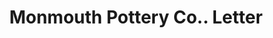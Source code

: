 ---
doi: 10.7916/D8PC4DFB
date_other: '1890'
date_other_textual: 1890-1899
form: correspondence
genre:
- Letters (correspondence)
name:
- Monmouth Pottery Co.
object_in_context_url: https://biggert.cul.columbia.edu/items/view/ave_biggert_00263
subject_hierarchical_geographic:
- Monmouth, Illinois, United States
subject_name:
- Monmouth Pottery Co.
title: Monmouth Pottery Co.. Letter
sort_title: Monmouth Pottery Co.. Letter
call_number: ave_biggert_00263
coordinates:
- 40.91166666666666,-90.64444444444445
pid: ave_biggert_00263
identifiers: ave_biggert_00263
thumbnail: https://derivativo-2.library.columbia.edu/iiif/2/ldpd:344210/full/!256,256/0/native.jpg
permalink: "/biggert/ave_biggert_00263/"
layout: iiif-image-page
---